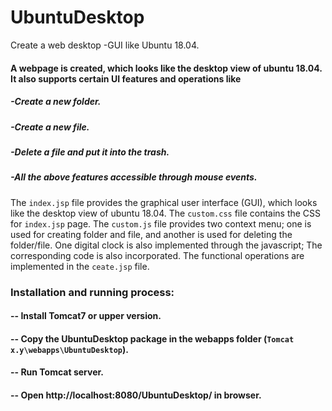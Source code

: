 # UbuntuDesktop
Create a web desktop -GUI like Ubuntu 18.04.

#### A webpage is created, which looks like the desktop view of ubuntu 18.04. It also supports certain UI features and operations like 
  ##### -Create a new folder.
  ##### -Create a new file.
  ##### -Delete a file and put it into the trash.
  ##### -All the above features accessible through mouse events.
  
  The `index.jsp` file provides the graphical user interface (GUI), which looks like the desktop view of ubuntu 18.04. 
  The `custom.css` file contains the CSS for `index.jsp` page.
  The `custom.js` file provides two context menu; one is used for creating folder and file, and another is used for deleting the folder/file. One digital clock is also implemented through the javascript; The corresponding code is also incorporated.
  The functional operations are implemented in the `ceate.jsp` file.
  
  ### Installation and running process:
   #### -- Install Tomcat7 or upper version.
   #### -- Copy the UbuntuDesktop package in the webapps folder (`Tomcat x.y\webapps\UbuntuDesktop`).
   #### -- Run Tomcat server.
   #### -- Open http://localhost:8080/UbuntuDesktop/ in browser.
